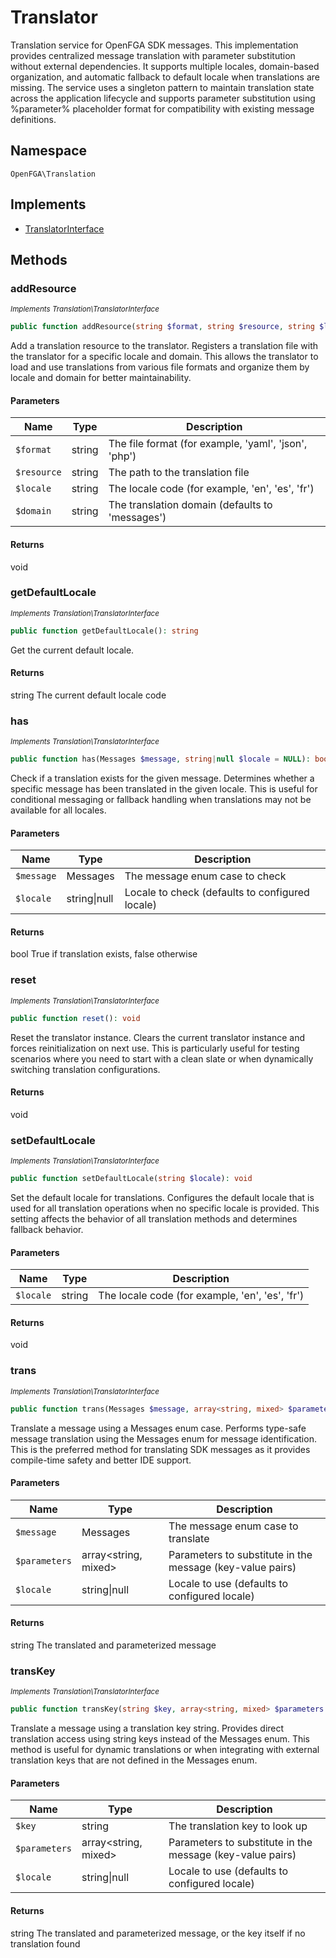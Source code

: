 # Translator

Translation service for OpenFGA SDK messages. This implementation provides centralized message translation with parameter substitution without external dependencies. It supports multiple locales, domain-based organization, and automatic fallback to default locale when translations are missing. The service uses a singleton pattern to maintain translation state across the application lifecycle and supports parameter substitution using %parameter% placeholder format for compatibility with existing message definitions.

## Namespace
`OpenFGA\Translation`

## Implements
* [TranslatorInterface](TranslatorInterface.md)



## Methods
### addResource

*<small>Implements Translation\TranslatorInterface</small>*  

```php
public function addResource(string $format, string $resource, string $locale, string $domain = 'messages'): void
```

Add a translation resource to the translator. Registers a translation file with the translator for a specific locale and domain. This allows the translator to load and use translations from various file formats and organize them by locale and domain for better maintainability.

#### Parameters
| Name | Type | Description |
|------|------|-------------|
| `$format` | string | The file format (for example, &#039;yaml&#039;, &#039;json&#039;, &#039;php&#039;) |
| `$resource` | string | The path to the translation file |
| `$locale` | string | The locale code (for example, &#039;en&#039;, &#039;es&#039;, &#039;fr&#039;) |
| `$domain` | string | The translation domain (defaults to &#039;messages&#039;) |

#### Returns
void

### getDefaultLocale

*<small>Implements Translation\TranslatorInterface</small>*  

```php
public function getDefaultLocale(): string
```

Get the current default locale.


#### Returns
string
 The current default locale code

### has

*<small>Implements Translation\TranslatorInterface</small>*  

```php
public function has(Messages $message, string|null $locale = NULL): bool
```

Check if a translation exists for the given message. Determines whether a specific message has been translated in the given locale. This is useful for conditional messaging or fallback handling when translations may not be available for all locales.

#### Parameters
| Name | Type | Description |
|------|------|-------------|
| `$message` | Messages | The message enum case to check |
| `$locale` | string&#124;null | Locale to check (defaults to configured locale) |

#### Returns
bool
 True if translation exists, false otherwise

### reset

*<small>Implements Translation\TranslatorInterface</small>*  

```php
public function reset(): void
```

Reset the translator instance. Clears the current translator instance and forces reinitialization on next use. This is particularly useful for testing scenarios where you need to start with a clean slate or when dynamically switching translation configurations.


#### Returns
void

### setDefaultLocale

*<small>Implements Translation\TranslatorInterface</small>*  

```php
public function setDefaultLocale(string $locale): void
```

Set the default locale for translations. Configures the default locale that is used for all translation operations when no specific locale is provided. This setting affects the behavior of all translation methods and determines fallback behavior.

#### Parameters
| Name | Type | Description |
|------|------|-------------|
| `$locale` | string | The locale code (for example, &#039;en&#039;, &#039;es&#039;, &#039;fr&#039;) |

#### Returns
void

### trans

*<small>Implements Translation\TranslatorInterface</small>*  

```php
public function trans(Messages $message, array<string, mixed> $parameters = [], string|null $locale = NULL): string
```

Translate a message using a Messages enum case. Performs type-safe message translation using the Messages enum for message identification. This is the preferred method for translating SDK messages as it provides compile-time safety and better IDE support.

#### Parameters
| Name | Type | Description |
|------|------|-------------|
| `$message` | Messages | The message enum case to translate |
| `$parameters` | array&lt;string, mixed&gt; | Parameters to substitute in the message (key-value pairs) |
| `$locale` | string&#124;null | Locale to use (defaults to configured locale) |

#### Returns
string
 The translated and parameterized message

### transKey

*<small>Implements Translation\TranslatorInterface</small>*  

```php
public function transKey(string $key, array<string, mixed> $parameters = [], string|null $locale = NULL): string
```

Translate a message using a translation key string. Provides direct translation access using string keys instead of the Messages enum. This method is useful for dynamic translations or when integrating with external translation keys that are not defined in the Messages enum.

#### Parameters
| Name | Type | Description |
|------|------|-------------|
| `$key` | string | The translation key to look up |
| `$parameters` | array&lt;string, mixed&gt; | Parameters to substitute in the message (key-value pairs) |
| `$locale` | string&#124;null | Locale to use (defaults to configured locale) |

#### Returns
string
 The translated and parameterized message, or the key itself if no translation found

